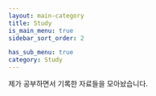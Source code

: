 ```yaml
---
layout: main-category
title: Study
is_main_menu: true
sidebar_sort_order: 2

has_sub_menu: true
category: Study
---
```


제가 공부하면서 기록한 자료들을 모아놨습니다.